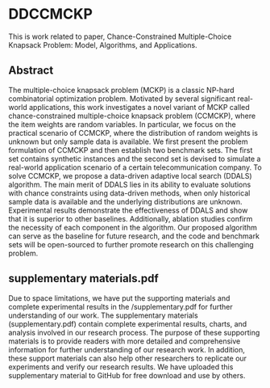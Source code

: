 # DDCCMCKP
This is work related to paper, Chance-Constrained Multiple-Choice Knapsack Problem: Model, Algorithms, and Applications.

## Abstract
The multiple-choice knapsack problem (MCKP) is a classic NP-hard combinatorial optimization problem. 
Motivated by several significant real-world applications, this work investigates a novel variant of MCKP called chance-constrained multiple-choice knapsack problem (CCMCKP), where the item weights are random variables.
In particular, we focus on the practical scenario of CCMCKP, where the distribution of random weights is unknown but only sample data is available.
We first present the problem formulation of CCMCKP and then establish two benchmark sets.
The first set contains synthetic instances and the second set is devised to simulate a real-world application scenario of a certain telecommunication company.
To solve CCMCKP, we propose a data-driven adaptive local search (DDALS) algorithm.
The main merit of DDALS lies in its ability to evaluate solutions with chance constraints using data-driven methods, when only historical sample data is available and the underlying distributions are unknown.
Experimental results demonstrate the effectiveness of DDALS and show that it is superior to other baselines. 
Additionally, ablation studies confirm the necessity of each component in the algorithm.
Our proposed algorithm can serve as the baseline for future research, and the code and benchmark sets will be open-sourced to further promote research on this challenging problem.

##  supplementary materials.pdf
Due to space limitations, we have put the supporting materials and complete experimental results in the /supplementary.pdf for further understanding of our work. The supplementary materials (supplementary.pdf) contain complete experimental results, charts, and analysis involved in our research process. The purpose of these supporting materials is to provide readers with more detailed and comprehensive information for further understanding of our research work. In addition, these support materials can also help other researchers to replicate our experiments and verify our research results. We have uploaded this supplementary material to GitHub for free download and use by others.
